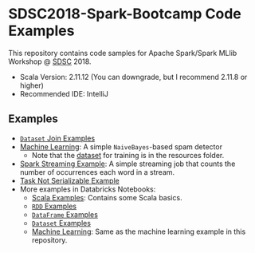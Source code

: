 <!---
 Licensed to the Apache Software Foundation (ASF) under one or more
 contributor license agreements.  See the NOTICE file distributed with
 this work for additional information regarding copyright ownership.
 The ASF licenses this file to You under the Apache License, Version 2.0
 (the "License"); you may not use this file except in compliance with
 the License.  You may obtain a copy of the License at

      http://www.apache.org/licenses/LICENSE-2.0

 Unless required by applicable law or agreed to in writing, software
 distributed under the License is distributed on an "AS IS" BASIS,
 WITHOUT WARRANTIES OR CONDITIONS OF ANY KIND, either express or implied.
 See the License for the specific language governing permissions and
 limitations under the License.
-->

# SDSC2018-Spark-Bootcamp Code Examples

This repository contains code samples for Apache Spark/Spark MLlib Workshop @ [SDSC](https://www.southerndatascience.com/) 2018.

* Scala Version: 2.11.12 (You can downgrade, but I recommend 2.11.8 or higher)
* Recommended IDE: IntelliJ

Examples
--------
* [`Dataset` Join Examples](src/main/scala/chrism/sdsc/join)
* [Machine Learning](src/main/scala/chrism/sdsc/ml): A simple `NaiveBayes`-based spam detector
  * Note that the [dataset](src/main/resources/chrism/sdsc/ml/spam.csv) for training is in the resources folder.
* [Spark Streaming Example](src/main/scala/chrism/sdsc/streaming): A simple streaming job that counts the number of occurrences each word in a stream.
* [Task Not Serializable Example](src/main/scala/chrism/sdsc/tasknotserializable)
* More examples in Databricks Notebooks:
  * [Scala Examples](https://databricks-prod-cloudfront.cloud.databricks.com/public/4027ec902e239c93eaaa8714f173bcfc/4120540240849139/117313189828149/7749756382321419/latest.html): Contains some Scala basics.
  * [`RDD` Examples](https://databricks-prod-cloudfront.cloud.databricks.com/public/4027ec902e239c93eaaa8714f173bcfc/4120540240849139/1810795214606221/7749756382321419/latest.html)
  * [`DataFrame` Examples](https://databricks-prod-cloudfront.cloud.databricks.com/public/4027ec902e239c93eaaa8714f173bcfc/4120540240849139/1810795214606226/7749756382321419/latest.html)
  * [`Dataset` Examples](https://databricks-prod-cloudfront.cloud.databricks.com/public/4027ec902e239c93eaaa8714f173bcfc/4120540240849139/1810795214606231/7749756382321419/latest.html)
  * [Machine Learning](https://databricks-prod-cloudfront.cloud.databricks.com/public/4027ec902e239c93eaaa8714f173bcfc/4120540240849139/1810795214606255/7749756382321419/latest.html): Same as the machine learning example in this repository.
